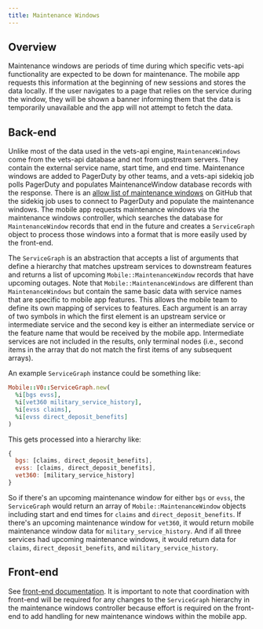 ```yaml
---
title: Maintenance Windows
---
```


## Overview

Maintenance windows are periods of time during which specific vets-api functionality are expected to be down for maintenance. The mobile app requests this information at the beginning of new sessions and stores the data locally. If the user navigates to a page that relies on the service during the window, they will be shown a banner informing them that the data is temporarily unavailable and the app will not attempt to fetch the data.

## Back-end

Unlike most of the data used in the vets-api engine, `MaintenanceWindows` come from the vets-api database and not from upstream servers. They contain the external service name, start time, and end time. Maintenance windows are added to PagerDuty by other teams, and a vets-api sidekiq job polls PagerDuty and populates MaintenanceWindow database records with the response. There is an [allow list of maintenance windows](https://github.com/department-of-veterans-affairs/vsp-infra-application-manifests/blob/9864e007626ceb2cd5c92b8c8838af1dbb3b4b7d/apps/vets-api/prod/values.yaml#L2169) on GitHub that the sidekiq job uses to connect to PagerDuty and populate the maintenance windows. The mobile app requests maintenance windows via the maintenance windows controller, which searches the database for `MaintenanceWindow` records that end in the future and creates a `ServiceGraph` object to process those windows into a format that is more easily used by the front-end.

The `ServiceGraph` is an abstraction that accepts a list of arguments that define a hierarchy that matches upstream services to downstream features and returns a list of upcoming `Mobile::MaintenanceWindow` records that have upcoming outages. Note that `Mobile::MaintenanceWindows` are different than `MaintenanceWindows` but contain the same basic data with service names that are specific to mobile app features. This allows the mobile team to define its own mapping of services to features. Each argument is an array of two symbols in which the first element is an upstream service or intermediate service and the second key is either an intermediate service or the feature name that would be received by the mobile app. Intermediate services are not included in the results, only terminal nodes (i.e., second items in the array that do not match the first items of any subsequent arrays).

An example `ServiceGraph` instance could be something like:

```ruby
Mobile::V0::ServiceGraph.new(
  %i[bgs evss],
  %i[vet360 military_service_history],
  %i[evss claims],
  %i[evss direct_deposit_benefits]
)
```

This gets processed into a hierarchy like:

```js
{
  bgs: [claims, direct_deposit_benefits],
  evss: [claims, direct_deposit_benefits],
  vet360: [military_service_history]
}
```

So if there's an upcoming maintenance window for either `bgs` or `evss`, the `ServiceGraph` would return an array of `Mobile::MaintenanceWindow` objects including start and end times for `claims` and `direct_deposit_benefits`. If there's an upcoming maintenance window for `vet360`, it would return mobile maintenance window data for `military_service_history`. And if all three services had upcoming maintenance windows, it would return data for `claims`, `direct_deposit_benefits`, and `military_service_history`.

## Front-end

See [front-end documentation](../../FrontEnd/DowntimeMessages.md). It is important to note that coordination with front-end will be required for any changes to the `ServiceGraph` hierarchy in the maintenance windows controller because effort is required on the front-end to add handling for new maintenance windows within the mobile app.
